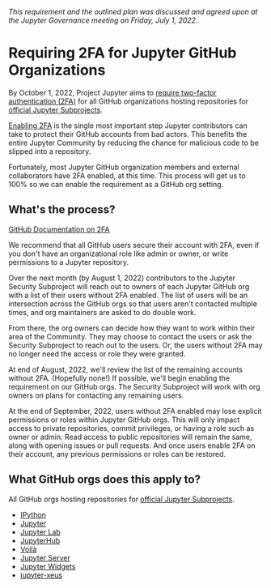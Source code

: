 *This requirement and the outlined plan was discussed and agreed upon at the Jupyter Governance meeting on Friday, July 1, 2022.*

# Requiring 2FA for Jupyter GitHub Organizations

By October 1, 2022, Project Jupyter aims to [require two-factor authentication (2FA)](https://docs.github.com/en/organizations/keeping-your-organization-secure/managing-two-factor-authentication-for-your-organization/requiring-two-factor-authentication-in-your-organization) for
all GitHub organizations hosting repositories for [official Jupyter Subprojects](https://jupyter.org/governance/list_of_subprojects.html#official-subprojects-with-ssc-representation).

[Enabling 2FA](https://github.blog/2021-08-16-securing-your-github-account-two-factor-authentication/) is the single most important step Jupyter contributors can take to protect their GitHub accounts from bad actors. This benefits the entire Jupyter Community by reducing the chance for malicious code to be slipped into a repository.

Fortunately, most Jupyter GitHub organization members and external collaborators have 2FA enabled, at this time. This process will get us to 100% so we can enable the requirement as a GitHub org setting.

## What's the process?

[GitHub Documentation on 2FA](https://docs.github.com/en/authentication/securing-your-account-with-two-factor-authentication-2fa)

We recommend that all GitHub users secure their account with 2FA, even if you don't have an organizational role like admin or owner, or write permissions to a Jupyter repository.

Over the next month (by August 1, 2022) contributors to the Jupyter Security Subproject will reach out to owners of each Jupyter GitHub org with a list of their users without 2FA enabled. The list of users will be an intersection across the GitHub orgs so that users aren't contacted multiple times, and org maintainers are asked to do double work.

From there, the org owners can decide how they want to work within their area of the Community. They may choose to contact the users or ask the Security Subproject to reach out to the users. Or, the users without 2FA may no longer need the access or role they were granted. 

At end of August, 2022, we'll review the list of the remaining accounts without 2FA. (Hopefully none!) If possible, we'll begin enabling the requirement on our GitHub orgs. The Security Subproject will work with org owners on plans for contacting any remaining users.

At the end of September, 2022, users without 2FA enabled may lose explicit permissions or roles within Jupyter GitHub orgs. This will only impact access to private repositories, commit privileges, or having a role such as owner or admin. Read access to public repositories will remain the same, along with opening issues or pull requests. And once users enable 2FA on their account, any previous permissions or roles can be restored.

## What GitHub orgs does this apply to?

All GitHub orgs hosting repositories for [official Jupyter Subprojects](https://jupyter.org/governance/list_of_subprojects.html#official-subprojects-with-ssc-representation).

- [IPython](https://github.com/ipython/)
- [Jupyter](https://github.com/jupyter/)
- [Jupyter Lab](https://github.com/jupyterlab/)
- [JupyterHub](https://github.com/jupyterhub/)
- [Voilà](https://github.com/voila-dashboards/)
- [Jupyter Server](https://github.com/jupyter-server/)
- [Jupyter Widgets](https://github.com/jupyter-widgets/)
- [jupyter-xeus](https://github.com/jupyter-xeus/)

